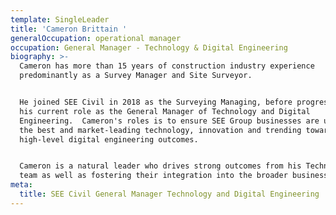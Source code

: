 ```yaml
---
template: SingleLeader
title: 'Cameron Brittain '
generalOccupation: operational manager
occupation: General Manager - Technology & Digital Engineering
biography: >-
  Cameron has more than 15 years of construction industry experience
  predominantly as a Survey Manager and Site Surveyor.


  He joined SEE Civil in 2018 as the Surveying Managing, before progressing into
  his current role as the General Manager of Technology and Digital
  Engineering.  Cameron's roles is to ensure SEE Group businesses are utilising
  the best and market-leading technology, innovation and trending towards
  high-level digital engineering outcomes. 


  Cameron is a natural leader who drives strong outcomes from his Technology
  team as well as fostering their integration into the broader business.
meta:
  title: SEE Civil General Manager Technology and Digital Engineering
---
```


